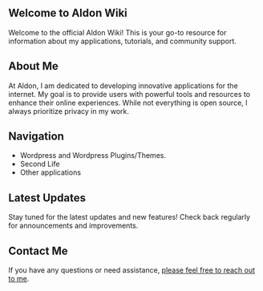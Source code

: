 ## Welcome to Aldon Wiki
Welcome to the official Aldon Wiki! This is your go-to resource for information about my applications, tutorials, and community support.

## About Me
At Aldon, I am dedicated to developing innovative applications for the internet. My goal is to provide users with powerful tools and resources to enhance their online experiences. While not everything is open source, I always prioritize privacy in my work. 

## Navigation
- Wordpress and Wordpress Plugins/Themes.
- Second Life
- Other applications

## Latest Updates
Stay tuned for the latest updates and new features! Check back regularly for announcements and improvements.

## Contact Me
If you have any questions or need assistance, [please feel free to reach out to me](mailto:tickets@jolt-7oqd9p.p.tawk.email). 
